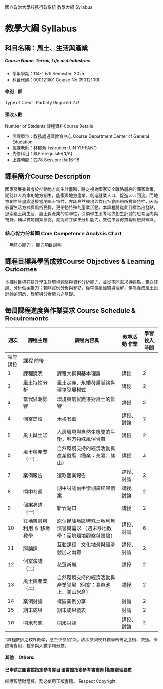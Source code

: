 國立政治大學校務行政系統 教學大綱 Syllabus
# 教學大綱 Syllabus
##  科目名稱：風土、生活與產業
#####  Course Name: Terroir, Life and Industries
  * 學年學期：114-1 Fall Semester, 2025 
  * 科目代碼：090121001 Course No.090121001
#### 修別：群
Type of Credit: Partially Required 
_2.0_
#### 預收人數
Number of Students
課程資料Course Details
  * 開課單位：教務處通識教育中心 Course Department:Center of General Education 
  * 授課老師：林郁芳 Instructor: LIN YU-FANG 
  * 先修科目：無Prerequisite(N/A)
  * 上課時間：四78 Session: thu16-18
##  課程簡介Course Description
國家發展委員會於推動地方創生計畫時，將之視為國家安全戰略層級的國家政策，期待以人為本的地方創生，能復興地方產業、創造就業人口、促進人口回流。而地方創生計畫奠基於當地風土特性，亦即自然環境與文化社會脈絡所構築特性，因而影響生活方式與風俗民情，更帶動特殊的產業活動。本課程將從此目標為出發點，思索風土與生活、風土與產業的關聯性，引領學生思考地方創生計畫的思考面向與視野，輔以實地個案參訪，期能建立學生分析能力，並從中習得實務經驗與知識。
###  核心能力分析圖 Core Competence Analysis Chart
「無核心能力」 
能力項目說明
##  課程目標與學習成效Course Objectives & Learning Outcomes 
本課程目標在提升學生對環境觀察與資料分析能力，並從不同需求與觀點，建立評論、分析個案能力；輔以實例分析與參訪，從中累積經驗與理解，作為養成風土設計師的洞悉、理解與分析能力之基礎。
##  每周課程進度與作業要求 Course Schedule & Requirements
週次 |  課程主題 |  課程內容與 |  教學活動 作業 |  學習投入 時間  
---|---|---|---|---  
課堂 講授 |  課程 前後  
1 |  課程說明 |  課程大綱與基本理論 |  講授 |  2 |  2  
2 |  風土特性分析 |  風土定義、永續發展脈絡與環境發展模式 |  講授 |  2 |  2  
3 |  當代思潮影響 |  環境與氣候變遷對風土的影響 |  講授 |  2 |  2  
4 |  個案走讀 |  木柵老街 |  講授、討論 |  2 |  2  
5 |  風土與生活 |  人居環境與自然生態間的平衡，地方特殊風俗習慣 |  講授 |  2 |  2  
6 |  風土與產業（一） |  自然環境支持的經濟活動與產業發展（個案：美濃、旗山） |  講授 |  2 |  2  
7 |  案例報告 |  選取個案報告 |  講授、討論 |  2 |  2  
8 |  期中考週 |  期中討論前半學期課程與個案 |  講授、討論 |  2 |  2  
9 |  個案演講（一） |  新竹湖口 |  講授 |  2 |  2  
10 |  在地智慧與利用 ＆ 移地教學  |  原住民族地區特殊土地利用慣習與需求 （週末移地教學：深坑環境觀察與體驗）  |  講授、討論 |  6 |  2  
11 |  辯論課 |  互動課程：文化地景與經濟發展之兩難 |  講授、討論 |  2 |  2  
12 |  個案演講（二） |  花蓮新城 |  講授  |  2 |  2  
13 |  風土與產業（二） |  自然環境支持的經濟活動與產業發展（個案：臺東池上、關山米倉） |  講授 |  2 |  2  
14 |  案例討論 |  樣區案例分享 |  討論 |  2 |  2  
15 |  期末成果 |  期末成果發表 |  討論 |  2 |  2  
16 |  期末考週 |  期末討論 |  講授、討論 |  2 |  2  
*課程安排之校外教學，應至少參加1次。該次參與校外教學所需之食宿、交通、保險等費用，視參與人數平均分擔。
####  其他： Others:
####  已申請之圖書館指定參考書目  圖書館指定參考書查詢 |相關處理要點
維護智慧財產權，務必使用正版書籍。 Respect Copyright.